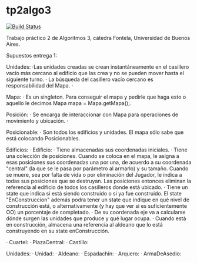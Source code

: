 # tp2algo3

[![Build Status](https://travis-ci.com/JuanGaray93/tp2algo3.svg?branch=master)](https://travis-ci.com/JuanGaray93/tp2algo3)

Trabajo práctico 2 de Algoritmos 3, cátedra Fontela, Universidad de Buenos Aires.

Supuestos entrega 1:

  
Unidades:
  ·Las unidades creadas se crean instantáneamente en el casillero vacío más cercano al edificio que las crea y no se pueden mover hasta el siguiente turno.
  · La búsqueda del casillero vacío cercano es responsabilidad del Mapa.
  · 


Mapa:
  · Es un singleton. Para conseguir el mapa y pedirle que haga esto o aquello le decimos Mapa mapa = Mapa.getMapa();.


Posición:
  · Se encarga de interaccionar con Mapa para operaciones de movimiento y ubicación.
  · 

Posicionable: 
  · Son todos los edificios y unidades. El mapa sólo sabe que está colocando Posicionables.

Edificios:
  · Edificio: 
    · Tiene almacenadas sus coordenadas iniciales.
    · Tiene una colección de posiciones. Cuando se coloca en el mapa, le asigna a esas posiciones sus coordenadas una por una, de acuerdo a su coordenada "central" (la que se le pasa por parámetro al armarlo) y su tamaño. Cuando se muere, sea por falta de vida o por eliminación del Jugador, le indica a todas sus posiciones que se destruyan. Las posiciones entonces eliminan la referencia al edificio de todos los casilleros donde está ubicado.
    · Tiene un state que indica si está siendo construido o si ya fue construido. El state "EnConstruccion" además podra tener un state que indique en qué nivel de construcción está, o alternativamente (y hay que ver si es suficientemente OO) un porcentaje de completado.
    · De su coordenada eje va a calcularse dónde surgen las unidades que produce y qué lugar ocupa.
    · Cuando está en construcción, almacena una referencia al aldeano que lo está construyendo en su state enConstrucción.
    
  · Cuartel:
  · PlazaCentral:
  · Castillo:

  
Unidades: 
  · Unidad:
  · Aldeano: 
  · Espadachin: 
  · Arquero: 
  · ArmaDeAsedio:
	




















